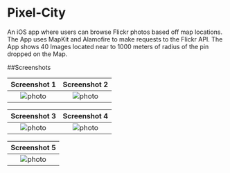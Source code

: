 # Pixel-City

An iOS app where users can browse Flickr photos based off map locations. The App uses MapKit and Alamofire to make requests to the Flickr API. The App shows 40 Images located near to 1000 meters of radius of the pin dropped on the Map.

##Screenshots

| Screenshot 1 | Screenshot 2 |
|:----------------------:|:------------:|
| ![photo](https://user-images.githubusercontent.com/44671239/56310483-a0dfe980-6169-11e9-9c42-8317d4fbcd25.png) | ![photo](https://user-images.githubusercontent.com/44671239/56310484-a1788000-6169-11e9-9a2d-a0e807aae808.png) |


| Screenshot 3 | Screenshot 4 |
|:----------------------:|:------------:|
| ![photo](https://user-images.githubusercontent.com/44671239/56310485-a1788000-6169-11e9-92da-235df2b6d9d3.png) | ![photo](https://user-images.githubusercontent.com/44671239/56310489-a2111680-6169-11e9-9623-a6d466655a7c.png) |

| Screenshot 5 | 
|:----------------------:|
| ![photo](https://user-images.githubusercontent.com/44671239/56310490-a2111680-6169-11e9-8640-b5f515ebfe58.png) |
